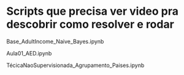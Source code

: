 # Scripts que precisa ver video pra descobrir como resolver e rodar 

Base_AdultIncome_Naive_Bayes.ipynb

Aula01_AED.ipynb

TécicaNaoSupervisionada_Agrupamento_Paises.ipynb